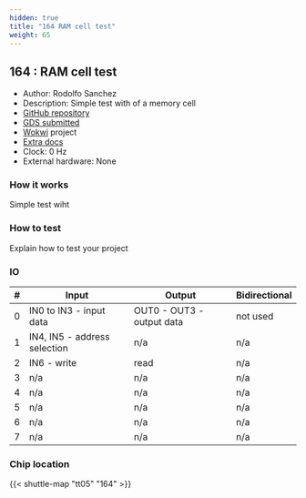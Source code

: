 ```yaml
---
hidden: true
title: "164 RAM cell test"
weight: 65
---
```


## 164 : RAM cell test

* Author: Rodolfo Sanchez
* Description: Simple test with of a memory cell
* [GitHub repository](https://github.com/RodSchz/tt05-RodSchz-RAMtest)
* [GDS submitted](https://github.com/RodSchz/tt05-RodSchz-RAMtest/actions/runs/6753024416)
* [Wokwi](https://wokwi.com/projects/378231665807713281) project
* [Extra docs]()
* Clock: 0 Hz
* External hardware: None



### How it works

Simple test wiht


### How to test

Explain how to test your project


### IO

| # | Input        | Output       | Bidirectional      |
|---|--------------|--------------| -------------------|
| 0 | IN0 to IN3  - input data  | OUT0 - OUT3 - output data | not used |
| 1 | IN4, IN5    - address selection  | n/a | n/a |
| 2 | IN6         - write | read  | n/a | n/a |
| 3 | n/a  | n/a | n/a |
| 4 | n/a  | n/a | n/a |
| 5 | n/a  | n/a | n/a |
| 6 | n/a  | n/a | n/a |
| 7 | n/a  | n/a | n/a |

### Chip location

{{< shuttle-map "tt05" "164" >}}
